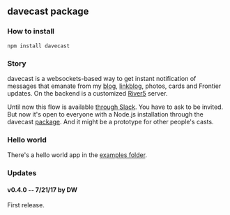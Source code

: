 ## davecast package

### How to install

`npm install davecast`

### Story

davecast is a websockets-based way to get instant notification of messages that emanate from my <a href="http://scripting.com/">blog</a>, <a href="http://scripting.com/links.html">linkblog</a>, photos, cards and Frontier updates. On the backend is a customized <a href="https://github.com/scripting/river5">River5</a> server. 

Until now this flow is available <a href="http://scripting.com/2017/05/16/experimentingWithAPersonalTwitter.html">through Slack</a>. You have to ask to be invited. But now it's open to everyone with a Node.js installation through the davecast <a href="https://www.npmjs.com/package/davecast">package</a>. And it might be a prototype for other people's casts.

### Hello world

There's a hello world app in the <a href="https://github.com/scripting/cast/tree/master/examples/echo">examples folder</a>. 

### Updates

#### v0.4.0 -- 7/21/17 by DW

First release.

